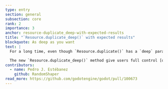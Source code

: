 ```yaml
---
type: entry
section: general
subsection: core
rank: 2
importance: 3
anchor: resource-duplicate_deep-with-expected-results
title: "`Resource.duplicate_deep()` with expected results"
blockquote: As deep as you want
text: |
  For a long time, even though `Resource.duplicate()` has a `deep` parameter, people realized that setting it to `true` doesn’t always perform in a reliable and predictable way. [Notably](https://github.com/godotengine/godot/issues/74918), it does not duplicate subresources stored inside `Array` or `Dictionary` properties.

  The new `Resource.duplicate_deep()` method give users full control [over what gets duplicated or not](https://docs.godotengine.org/en/4.5/classes/class_resource.html#enum-resource-deepduplicatemode).
contributors:
  - name: Pedro J. Estébanez
    github: RandomShaper
read_more: https://github.com/godotengine/godot/pull/100673
---
```

